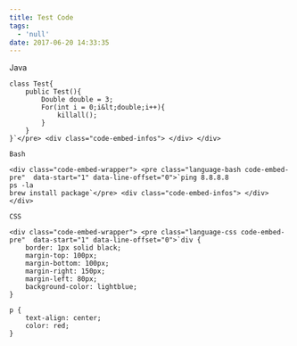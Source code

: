 ```yaml
---
title: Test Code
tags:
  - 'null'
date: 2017-06-20 14:33:35
---
```


Java

<div class="code-embed-wrapper"> 

    class Test{
    	public Test(){
    		Double double = 3;
    		For(int i = 0;i&lt;double;i++){
    			killall();
    		}
    	}
    }`</pre> <div class="code-embed-infos"> </div> </div>

    Bash

    <div class="code-embed-wrapper"> <pre class="language-bash code-embed-pre"  data-start="1" data-line-offset="0">`ping 8.8.8.8
    ps -la 
    brew install package`</pre> <div class="code-embed-infos"> </div> </div>

    CSS

    <div class="code-embed-wrapper"> <pre class="language-css code-embed-pre"  data-start="1" data-line-offset="0">`div {
        border: 1px solid black;
        margin-top: 100px;
        margin-bottom: 100px;
        margin-right: 150px;
        margin-left: 80px;
        background-color: lightblue;
    }

    p {
        text-align: center;
        color: red;
    } 
 <div class="code-embed-infos"> </div> </div>